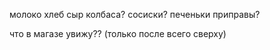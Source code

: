 молоко
хлеб
сыр
колбаса?
сосиски?
печеньки
приправы?

что в магазе увижу?? (только после всего сверху)